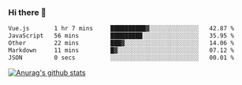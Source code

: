 ### Hi there 👋



<!--
**webB1an/webB1an** is a ✨ _special_ ✨ repository because its `README.md` (this file) appears on your GitHub profile.

Here are some ideas to get you started:

- 🔭 I’m currently working on ...
- 🌱 I’m currently learning ...
- 👯 I’m looking to collaborate on ...
- 🤔 I’m looking for help with ...
- 💬 Ask me about ...
- 📫 How to reach me: ...
- 😄 Pronouns: ...
- ⚡ Fun fact: ...
-->

<!--START_SECTION:waka-->

```txt
Vue.js       1 hr 7 mins     ██████████▓░░░░░░░░░░░░░░   42.87 %
JavaScript   56 mins         █████████░░░░░░░░░░░░░░░░   35.95 %
Other        22 mins         ███▓░░░░░░░░░░░░░░░░░░░░░   14.06 %
Markdown     11 mins         █▓░░░░░░░░░░░░░░░░░░░░░░░   07.12 %
JSON         0 secs          ░░░░░░░░░░░░░░░░░░░░░░░░░   00.01 %
```

<!--END_SECTION:waka-->


[![Anurag's github stats](https://github-readme-stats.vercel.app/api?username=webB1an&show_icons=true&theme=radical)](https://github.com/anuraghazra/github-readme-stats)


